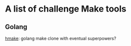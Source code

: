 # A list of challenge Make tools

## Golang

[hmake](github.com/hookenz/hmake): golang make clone with eventual superpowers?
